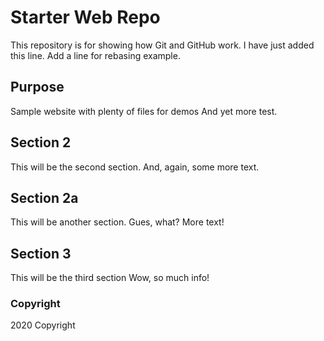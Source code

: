 # Starter Web Repo

This repository is for showing how Git and GitHub work.
I have just added this line.  Add a line for rebasing example.

## Purpose

Sample website with plenty of files for demos
And yet more test.

## Section 2

This will be the second section.
And, again, some more text.

## Section 2a

This will be another section.
Gues, what?  More text!

## Section 3

This will be the third section
Wow, so much info!


### Copyright

2020 Copyright